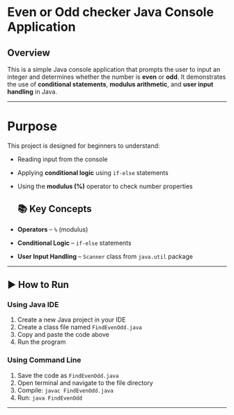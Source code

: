 # Even or Odd checker Java Console Application

## Overview
This is a simple Java console application that prompts the user to input an integer and determines whether the number is **even** or **odd**. It demonstrates the use of **conditional statements**, **modulus arithmetic**, and **user input handling** in Java.

--- 
# Purpose
This project is designed for beginners to understand:
- Reading input from the console
- Applying **conditional logic** using `if-else` statements
- Using the **modulus (%)** operator to check number properties

  ## 📚 Key Concepts
- **Operators** – `%` (modulus)
- **Conditional Logic** – `if-else` statements
- **User Input Handling** – `Scanner` class from `java.util` package


---

## ▶️ How to Run

### **Using Java IDE**
1. Create a new Java project in your IDE
2. Create a class file named `FindEvenOdd.java`
3. Copy and paste the code above
4. Run the program

### **Using Command Line**
1. Save the code as `FindEvenOdd.java`
2. Open terminal and navigate to the file directory
3. Compile: `javac FindEvenOdd.java`
4. Run: `java FindEvenOdd`

---
